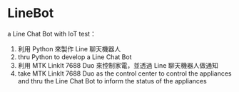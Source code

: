 # LineBot
a Line Chat Bot with IoT test：
1. 利用 Python 來製作 Line 聊天機器人
1. thru Python to develop a Line Chat Bot 
2. 利用 MTK LinkIt 7688 Duo 來控制家電，並透過 Line 聊天機器人做通知
2. take MTK LinkIt 7688 Duo as the control center to control the appliances and thru the Line Chat Bot to inform the status of the appliances

